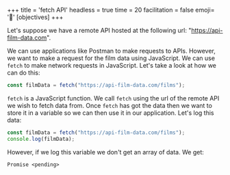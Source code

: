 +++
title = 'fetch API'
headless = true
time = 20
facilitation = false
emoji= '🧩'
[objectives]
+++

Let's suppose we have a remote API hosted at the following url: "https://api-film-data.com".

We can use applications like Postman to make requests to APIs. However, we want to make a request for the film data using JavaScript. We can use `fetch` to make network requests in JavaScript. Let's take a look at how we can do this:

```js
const filmData = fetch("https://api-film-data.com/films");
```

`fetch` is a JavaScript function. We call `fetch` using the url of the remote API we wish to fetch data from. Once `fetch` has got the data then we want to store it in a variable so we can then use it in our application. Let's log this data:

```js
const filmData = fetch("https://api-film-data.com/films");
console.log(filmData);
```

However, if we log this variable we don't get an array of data. We get:

```console
Promise <pending>
```
